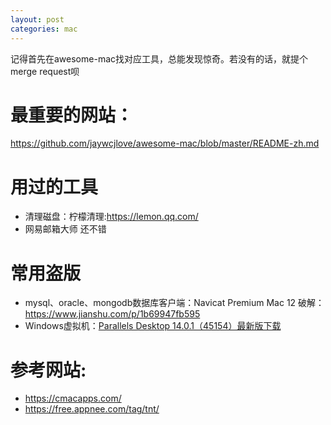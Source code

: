 ```yaml
---
layout: post
categories: mac
---
```


记得首先在awesome-mac找对应工具，总能发现惊奇。若没有的话，就提个merge request呗

# 最重要的网站：
https://github.com/jaywcjlove/awesome-mac/blob/master/README-zh.md

# 用过的工具
- 清理磁盘：柠檬清理:https://lemon.qq.com/
- 网易邮箱大师 还不错


# 常用盗版
- mysql、oracle、mongodb数据库客户端：Navicat Premium Mac 12 破解：https://www.jianshu.com/p/1b69947fb595
- Windows虚拟机：[Parallels Desktop 14.0.1（45154）最新版下载](https://www.macx.cn/forum.php?mod=viewthread&tid=2217246&highlight=parallel)


# 参考网站:
- https://cmacapps.com/
- https://free.appnee.com/tag/tnt/
  



